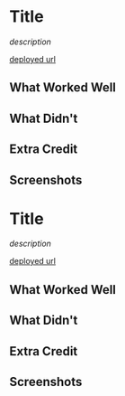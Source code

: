# Title

*description*

[deployed url](http://url-if-deployed-here)

## What Worked Well

## What Didn't

## Extra Credit

## Screenshots

# Title

*description*

[deployed url](http://url-if-deployed-here)

## What Worked Well

## What Didn't

## Extra Credit

## Screenshots
